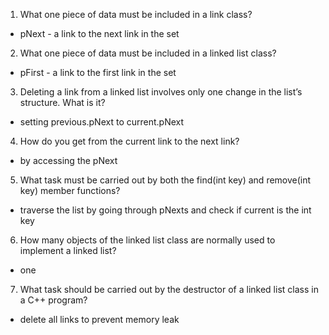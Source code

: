 1. What one piece of data must be included in a link class?
- pNext - a link to the next link in the set
2. What one piece of data must be included in a linked list class?
- pFirst - a link to the first link in the set
3. Deleting a link from a linked list involves only one change in the list’s structure. What is it?
- setting previous.pNext to current.pNext
4. How do you get from the current link to the next link?
- by accessing the pNext
5. What task must be carried out by both the find(int key) and remove(int key) member functions?
- traverse the list by going through pNexts and check if current is the int key
6. How many objects of the linked list class are normally used to implement a linked list?
- one
7. What task should be carried out by the destructor of a linked list class in a C++ program?
- delete all links to prevent memory leak
